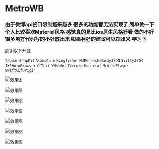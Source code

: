 # MetroWB

### 由于微博api接口限制越来越多 很多的功能都无法实现了 简单做一下 个人比较喜欢Material风格 感觉真的是比ios原生风格好看  做的不好 很多地方代码写的不好放出来 如果有好的建议可以提出来 学习下

感谢以下开源

`Tabman`
`SnapKit`
`Alamofire`
`Kingfisher`
`MJRefresh`
`HandyJSON`
`SwiftyJSON`
`JXPhotoBrowser`
`YYText`
`YYModel`
`Texture`
`Material`
`MobilePlayer`
`SwiftGifOrigin`

![效果图](https://github.com/wangzhibiao/MetroWB/blob/master/MetroWB/MetroWB/readmesrc/WechatIMG15.jpeg)

![效果图](https://github.com/wangzhibiao/MetroWB/blob/master/MetroWB/MetroWB/readmesrc/WechatIMG16.jpeg)

![效果图](https://github.com/wangzhibiao/MetroWB/blob/master/MetroWB/MetroWB/readmesrc/WechatIMG17.jpeg)

![效果图](https://github.com/wangzhibiao/MetroWB/blob/master/MetroWB/MetroWB/readmesrc/WechatIMG18.jpeg)

![效果图](https://github.com/wangzhibiao/MetroWB/blob/master/MetroWB/MetroWB/readmesrc/WechatIMG19.jpeg)

![效果图](https://github.com/wangzhibiao/MetroWB/blob/master/MetroWB/MetroWB/readmesrc/WechatIMG20.jpeg)

![效果图](https://github.com/wangzhibiao/MetroWB/blob/master/MetroWB/MetroWB/readmesrc/WechatIMG21.jpeg)

